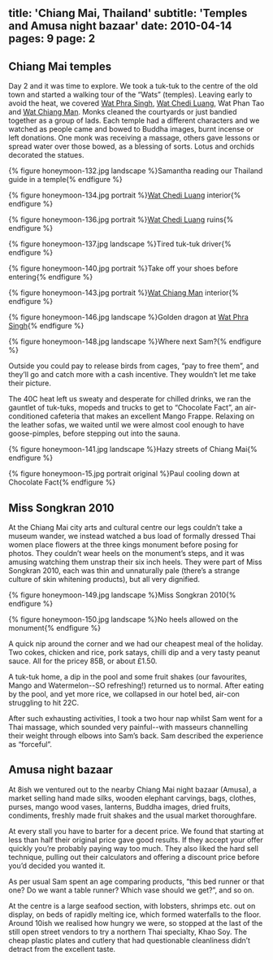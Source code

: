 title: 'Chiang Mai, Thailand'
subtitle: 'Temples and Amusa night bazaar'
date: 2010-04-14
pages: 9
page: 2
---

## Chiang Mai temples

Day 2 and it was time to explore. We took a tuk-tuk to the centre of the old town and started a walking tour of the “Wats” (temples). Leaving early to avoid the heat, we covered [Wat Phra Singh](http://en.wikipedia.org/wiki/Wat_Phra_Singh), [Wat Chedi Luang](http://en.wikipedia.org/wiki/Wat_Chedi_Luang), Wat Phan Tao and [Wat Chiang Man](http://en.wikipedia.org/wiki/Wat_Chiang_Man). Monks cleaned the courtyards or just bandied together as a group of lads. Each temple had a different characters and we watched as people came and bowed to Buddha images, burnt incense or left donations. One monk was receiving a massage, others gave lessons or spread water over those bowed, as a blessing of sorts. Lotus and orchids decorated the statues.

{% figure honeymoon-132.jpg landscape %}Samantha reading our Thailand guide in a temple{% endfigure %}

{% figure honeymoon-134.jpg portrait %}[Wat Chedi Luang](http://en.wikipedia.org/wiki/Wat_Chedi_Luang) interior{% endfigure %}

{% figure honeymoon-136.jpg portrait %}[Wat Chedi Luang](http://en.wikipedia.org/wiki/Wat_Chedi_Luang) ruins{% endfigure %}

{% figure honeymoon-137.jpg landscape %}Tired tuk-tuk driver{% endfigure %}

{% figure honeymoon-140.jpg portrait %}Take off your shoes before entering{% endfigure %}

{% figure honeymoon-143.jpg portrait %}[Wat Chiang Man](http://en.wikipedia.org/wiki/Wat_Chiang_Man) interior{% endfigure %}

{% figure honeymoon-146.jpg landscape %}Golden dragon at [Wat Phra Singh](http://en.wikipedia.org/wiki/Wat_Phra_Singh){% endfigure %}

{% figure honeymoon-148.jpg landscape %}Where next Sam?{% endfigure %}

Outside you could pay to release birds from cages, “pay to free them”, and they’ll go and catch more with a cash incentive. They wouldn’t let me take their picture.

The 40C heat left us sweaty and desperate for chilled drinks, we ran the gauntlet of tuk-tuks, mopeds and trucks to get to “Chocolate Fact”, an air-conditioned cafeteria that makes an excellent Mango Frappe. Relaxing on the leather sofas, we waited until we were almost cool enough to have goose-pimples, before stepping out into the sauna.

{% figure honeymoon-141.jpg landscape %}Hazy streets of Chiang Mai{% endfigure %}

{% figure honeymoon-15.jpg portrait original %}Paul cooling down at Chocolate Fact{% endfigure %}

## Miss Songkran 2010

At the Chiang Mai city arts and cultural centre our legs couldn’t take a museum wander, we instead watched a bus load of formally dressed Thai women place flowers at the three kings monument before posing for photos. They couldn’t wear heels on the monument’s steps, and it was amusing watching them unstrap their six inch heels. They were part of Miss Songkran 2010, each was thin and unnaturally pale (there’s a strange culture of skin whitening products), but all very dignified.

{% figure honeymoon-149.jpg landscape %}Miss Songkran 2010{% endfigure %}

{% figure honeymoon-150.jpg landscape %}No heels allowed on the monument{% endfigure %}

A quick nip around the corner and we had our cheapest meal of the holiday. Two cokes, chicken and rice, pork satays, chilli dip and a very tasty peanut sauce. All for the pricey 85B, or about £1.50.

A tuk-tuk home, a dip in the pool and some fruit shakes (our favourites, Mango and Watermelon--SO refreshing!) returned us to normal. After eating by the pool, and yet more rice, we collapsed in our hotel bed, air-con struggling to hit 22C.

After such exhausting activities, I took a two hour nap whilst Sam went for a Thai massage, which sounded very painful--with masseurs channelling their weight through elbows into Sam’s back. Sam described the experience as “forceful”.

## Amusa night bazaar

At 8ish we ventured out to the nearby Chiang Mai night bazaar (Amusa), a market selling hand made silks, wooden elephant carvings, bags, clothes, purses, mango wood vases, lanterns, Buddha images, dried fruits, condiments, freshly made fruit shakes and the usual market thoroughfare.

At every stall you have to barter for a decent price. We found that starting at less than half their original price gave good results. If they accept your offer quickly you’re probably paying way too much. They also liked the hard sell technique, pulling out their calculators and offering a discount price before you’d decided you wanted it.

As per usual Sam spent an age comparing products, “this bed runner or that one? Do we want a table runner? Which vase should we get?”, and so on.

At the centre is a large seafood section, with lobsters, shrimps etc. out on display, on beds of rapidly melting ice, which formed waterfalls to the floor. Around 10ish we realised how hungry we were, so stopped at the last of the still open street vendors to try a northern Thai specialty, Khao Soy. The cheap plastic plates and cutlery that had questionable cleanliness didn’t detract from the excellent taste.
